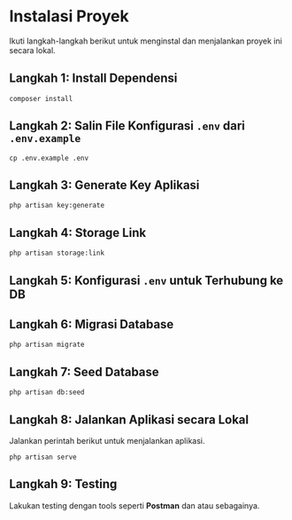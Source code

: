 # Instalasi Proyek

Ikuti langkah-langkah berikut untuk menginstal dan menjalankan proyek ini secara lokal.

## Langkah 1: Install Dependensi
```
composer install
````

## Langkah 2: Salin File Konfigurasi `.env` dari `.env.example`

```
cp .env.example .env  
```

## Langkah 3: Generate Key Aplikasi  

```
php artisan key:generate  
```

## Langkah 4: Storage Link
```
php artisan storage:link
```

## Langkah 5: Konfigurasi `.env` untuk Terhubung ke DB

## Langkah 6: Migrasi Database  

```
php artisan migrate
```  

## Langkah 7: Seed Database

```
php artisan db:seed
```

## Langkah 8: Jalankan Aplikasi secara Lokal  
Jalankan perintah berikut untuk menjalankan aplikasi.
```
php artisan serve
```
  
## Langkah 9: Testing
Lakukan testing dengan tools seperti **Postman** dan atau sebagainya.
